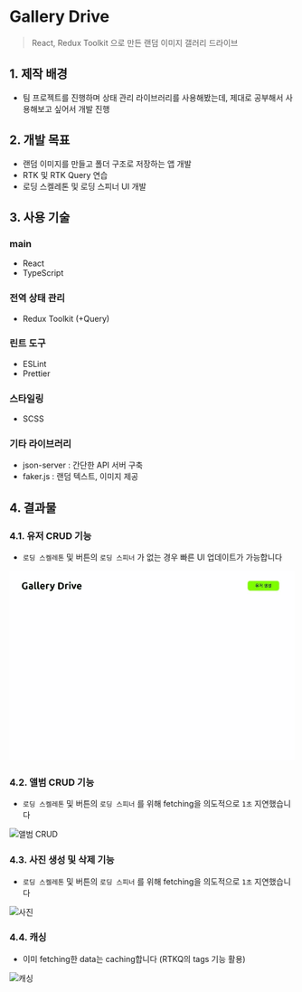 # Gallery Drive
> React, Redux Toolkit 으로 만든 랜덤 이미지 갤러리 드라이브

## 1. 제작 배경
- 팀 프로젝트를 진행하며 상태 관리 라이브러리를 사용해봤는데, 제대로 공부해서 사용해보고 싶어서 개발 진행

## 2. 개발 목표
- 랜덤 이미지를 만들고 폴더 구조로 저장하는 앱 개발
- RTK 및 RTK Query 연습
- 로딩 스켈레톤 및 로딩 스피너 UI 개발

## 3. 사용 기술
### main
- React
- TypeScript

### 전역 상태 관리
- Redux Toolkit (+Query)

### 린트 도구
- ESLint
- Prettier

### 스타일링
- SCSS

### 기타 라이브러리
- json-server : 간단한 API 서버 구축
- faker.js : 랜덤 텍스트, 이미지 제공

## 4. 결과물
### 4.1. 유저 CRUD 기능
- `로딩 스켈레톤` 및 버튼의 `로딩 스피너` 가 없는 경우 빠른 UI 업데이트가 가능합니다

![유저 CRUD](gifs/user.gif)

### 4.2. 앨범 CRUD 기능
- `로딩 스켈레톤` 및 버튼의 `로딩 스피너` 를 위해 fetching을 의도적으로 `1초` 지연했습니다

![앨범 CRUD](gifs/album.gif)

### 4.3. 사진 생성 및 삭제 기능
- `로딩 스켈레톤` 및 버튼의 `로딩 스피너` 를 위해 fetching을 의도적으로 `1초` 지연했습니다

![사진](gifs/photo.gif)

### 4.4. 캐싱
- 이미 fetching한 data는 caching합니다 (RTKQ의 tags 기능 활용)

![캐싱](gifs/caching.gif)